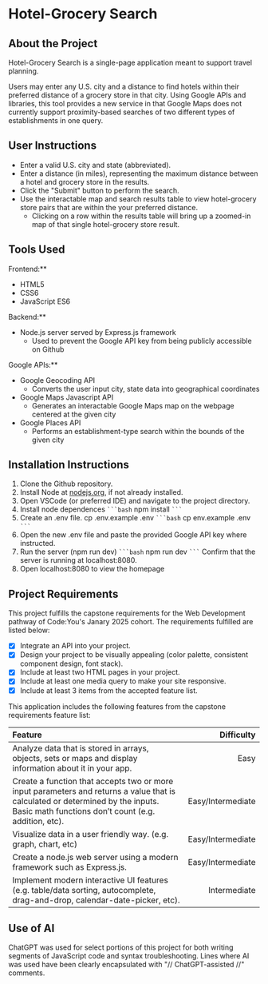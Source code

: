 # Hotel-Grocery Search

## About the Project

Hotel-Grocery Search is a single-page application meant to support travel planning.

Users may enter any U.S. city and a distance to find hotels within their preferred distance of a grocery store in that city. Using Google APIs and libraries, this tool provides a new service in that Google Maps does not currently support proximity-based searches of two different types of establishments in one query.

## User Instructions

* Enter a valid U.S. city and state (abbreviated).
* Enter a distance (in miles), representing the maximum distance between a hotel and grocery store in the results.
* Click the "Submit" button to perform the search.
* Use the interactable map and search results table to view hotel-grocery store pairs that are within the your preferred distance.
  * Clicking on a row within the results table will bring up a zoomed-in map of that single hotel-grocery store result.

## Tools Used

Frontend:**

* HTML5
* CSS6
* JavaScript ES6

Backend:**

* Node.js server served by Express.js framework
  * Used to prevent the Google API key from being publicly accessible on Github

Google APIs:**

* Google Geocoding API
  * Converts the user input city, state data into geographical coordinates
* Google Maps Javascript API
  * Generates an interactable Google Maps map on the webpage centered at the given city
* Google Places API
  * Performs an establishment-type search within the bounds of the given city

## Installation Instructions

1) Clone the Github repository.
3) Install Node at [nodejs.org](https://nodejs.org/en), if not already installed.
2) Open VSCode (or preferred IDE) and navigate to the project directory.
4) Install node dependences
`` ```bash ``
npm install
`` ``` ``
5) Create an .env file. cp .env.example .env
`` ```bash ``
cp env.example .env
`` ``` ``
6) Open the new .env file and paste the provided Google API key where instructed.
7) Run the server (npm run dev)
`` ```bash ``
npm run dev
`` ``` ``
Confirm that the server is running at localhost:8080.
8) Open localhost:8080 to view the homepage

## Project Requirements

This project fulfills the capstone requirements for the Web Development pathway of Code:You's Janary 2025 cohort. The requirements fulfilled are listed below:

- [x] Integrate an API into your project.
- [x] Design your project to be visually appealing (color palette, consistent component design, font stack).
- [x] Include at least two HTML pages in your project.
- [x] Include at least one media query to make your site responsive.
- [x] Include at least 3 items from the accepted feature list.

This application includes the following features from the capstone requirements feature list:

| Feature | Difficulty |
| :------- | --------: |
| Analyze data that is stored in arrays, objects, sets or maps and display information about it in your app.     | Easy     |
| Create a function that accepts two or more input parameters and returns a value that is calculated or determined by the inputs.  Basic math functions don’t count (e.g. addition, etc).   | Easy/Intermediate   |
| Visualize data in a user friendly way. (e.g. graph, chart, etc)     | Easy/Intermediate     |
| Create a node.js web server using a modern framework such as Express.js.    | Easy/Intermediate     |
| Implement modern interactive UI features (e.g. table/data sorting, autocomplete, drag-and-drop, calendar-date-picker, etc).   | Intermediate     |

## Use of AI

ChatGPT was used for select portions of this project for both writing segments of JavaScript code and syntax troubleshooting. Lines where AI was used have been clearly encapsulated with "// ChatGPT-assisted //" comments.